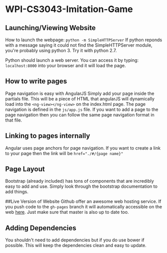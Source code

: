 # WPI-CS3043-Imitation-Game
## Launching/Viewing Website
How to launch the webpage: `python -m SimpleHTTPServer`
If python reponds with a message saying it could not find the SimpleHTTPServer module, you're
probably using python 3. Try it with python 2.7.

Python should launch a web server. You can access it by typing: `localhost:8000` into your browser and it will load the page.

## How to write pages
Page navigation is easy with AngularJS
Simply add your page inside the partials file. This will be a piece of HTML that angularJS will dynamically load into the `<ng-view></ng-view>` on the index.html page.
The page navigation is defined in the `js/app.js` file. If you want to add a page to the page navigation then you can follow the same page navigation format in that file.

## Linking to pages internally
Angular uses page anchors for page navigation. If you want to create a link to your page then the link will be `href="./#/{page name}"`


## Page Layout
Bootstrap (already included) has tons of components that are incredibly easy to add and use. Simply look through the bootstrap documentation to add things.

##Live Version of Website
Github offer an awesome web hosting service. If you push code to the `gh-pages` branch it will automatically accessible on the web [here](http://jlleitschuh.github.io/WPI-CS3043-Imitation-Game).
Just make sure that master is also up to date too.

## Adding Dependencies
You shouldn't need to add dependencies but if you do use bower if possible. This will keep the dependencies clean and easy to update.	
